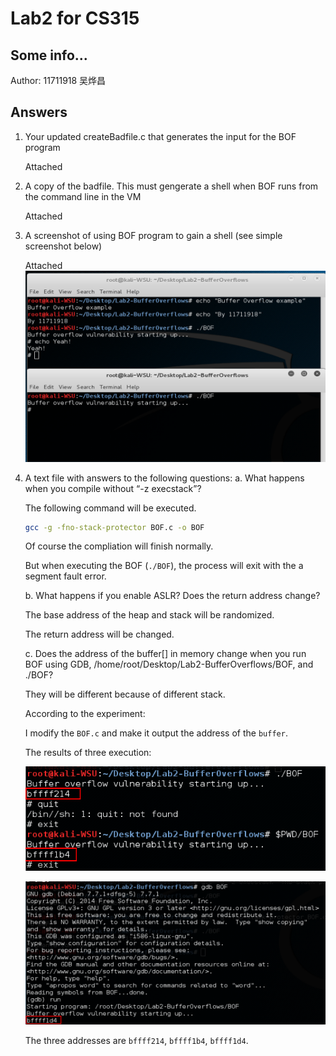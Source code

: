 # Lab2 for CS315

## Some info...

Author: 11711918 吴烨昌

## Answers

1.  Your updated createBadfile.c that generates the input for the BOF program

    Attached

2.  A copy of the badfile. This must gengerate a shell when BOF runs from the
    command line in the VM

    Attached

3.  A screenshot of using BOF program to gain a shell (see simple screenshot
    below)

    Attached
    ![](lab2.png)

4.  A text file with answers to the following questions:
    a. What happens when you compile without “-z execstack”?

    The following command will be executed.

    ```bash
    gcc -g -fno-stack-protector BOF.c -o BOF
    ```

    Of course the compliation will finish normally.

    But when executing the BOF (`./BOF`), the process will exit with the a segment fault error.

    b. What happens if you enable ASLR? Does the return address change?

    The base address of the heap and stack will be randomized.

    The return address will be changed.

    c. Does the address of the buffer[] in memory change when you run BOF using GDB, /home/root/Desktop/Lab2-BufferOverflows/BOF, and ./BOF?

    They will be different because of different stack.

    According to the experiment:

    I modify the `BOF.c` and make it output the address of the `buffer`.

    The results of three execution:

    ![](lab2-address.png)

    ![](lab2-address2.png)

    The three addresses are `bffff214`, `bffff1b4`, `bffff1d4`.
